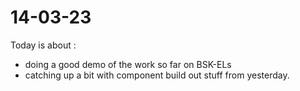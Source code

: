 # 14-03-23

Today is about :
- doing a good demo of the work so far on BSK-ELs
- catching up a bit with component build out stuff from yesterday.


